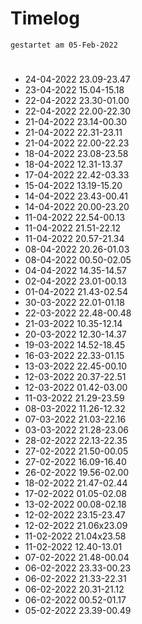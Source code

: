 # Timelog
`gestartet am 05-Feb-2022`

#
- 24-04-2022 23.09-23.47
- 23-04-2022 15.04-15.18
- 22-04-2022 23.30-01.00
- 22-04-2022 22.00-22.30
- 21-04-2022 23.14-00.30
- 21-04-2022 22.31-23.11
- 21-04-2022 22.00-22.23
- 18-04-2022 23.08-23.58
- 18-04-2022 12.31-13.37
- 17-04-2022 22.42-03.33
- 15-04-2022 13.19-15.20
- 14-04-2022 23.43-00.41
- 14-04-2022 20.00-23.20
- 11-04-2022 22.54-00.13
- 11-04-2022 21.51-22.12
- 11-04-2022 20.57-21.34
- 08-04-2022 20.26-01.03
- 08-04-2022 00.50-02.05
- 04-04-2022 14.35-14.57
- 02-04-2022 23.01-00.13
- 01-04-2022 21.43-02.54
- 30-03-2022 22.01-01.18
- 22-03-2022 22.48-00.48
- 21-03-2022 10.35-12.14
- 20-03-2022 12.30-14.37
- 19-03-2022 14.52-18.45
- 16-03-2022 22.33-01.15
- 13-03-2022 22.45-00.10
- 12-03-2022 20.37-22.51
- 12-03-2022 01.42-03.00
- 11-03-2022 21.29-23.59
- 08-03-2022 11.26-12.32
- 07-03-2022 21.03-22.16
- 03-03-2022 21.28-23.06
- 28-02-2022 22.13-22.35
- 27-02-2022 21.50-00.05 
- 27-02-2022 16.09-16.40
- 26-02-2022 19.56-02.00
- 18-02-2022 21.47-02.44
- 17-02-2022 01.05-02.08 
- 13-02-2022 00.08-02.18
- 12-02-2022 23.15-23.47
- 12-02-2022 21.06x23.09 
- 11-02-2022 21.04x23.58
- 11-02-2022 12.40-13.01
- 07-02-2022 21.48-00.04
- 06-02-2022 23.33-00.23
- 06-02-2022 21.33-22.31
- 06-02-2022 20.31-21.12
- 06-02-2022 00.52-01.17
- 05-02-2022 23.39-00.49

